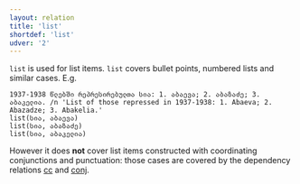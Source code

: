 ```yaml
---
layout: relation
title: 'list'
shortdef: 'list'
udver: '2'
---
```


`list` is used for list items. <code>list</code> covers bullet points, numbered lists and similar cases. E.g.

~~~ sdparse
1937-1938 წლებში რეპრესირებულთა სია: 1. აბაევა; 2. აბაზაძე; 3. აბაკელია. /n 'List of those repressed in 1937-1938: 1. Abaeva; 2. Abazadze; 3. Abakelia.' 
list(სია, აბაევა)
list(სია, აბაზაძე)
list(სია, აბაკელია)
~~~

However it does **not** cover list items constructed with coordinating conjunctions and punctuation: those cases are covered by the dependency relations [cc](_ka/dep/cc) and [conj](_ka/dep/conj). 